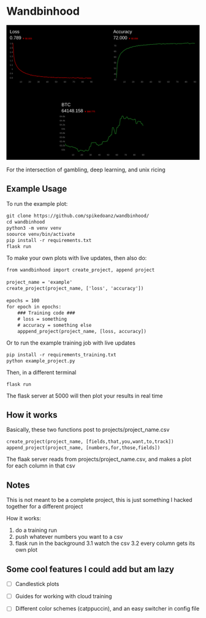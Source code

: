 # Wandbinhood #

![Example Image](./assets/example.png)

For the intersection of gambling, deep learning, and unix ricing

## Example Usage ##

To run the example plot:

```
git clone https://github.com/spikedoanz/wandbinhood/
cd wandbinhood
python3 -m venv venv
soource venv/bin/activate
pip install -r requirements.txt
flask run
```

To make your own plots with live updates, then also do:

```
from wandbinhood import create_project, append project

project_name = 'example'
create_project(project_name, ['loss', 'accuracy'])

epochs = 100
for epoch in epochs:
    ### Training code ###
    # loss = something
    # accuracy = something else
    apppend_project(project_name, [loss, accuracy])
```

Or to run the example training job with live updates

```
pip install -r requirements_training.txt
python example_project.py
```

Then, in a different terminal
```
flask run
```

The flask server at 5000 will then plot your results in real time


## How it works ##

Basically, these two functions post to projects/project_name.csv

```
create_project(project_name, [fields,that,you,want,to,track])
append_project(project_name, [numbers,for,those,fields])
```

The flaak server reads from projects/project_name.csv, and makes a plot for each column in that csv

## Notes ##

This is not meant to be a complete project, this is just something I hacked together for a different project

How it works:

1. do a training run
2. push whatever numbers you want to a csv
3. flask run in the background
    3.1 watch the csv
    3.2 every column gets its own plot

## Some cool features I could add but am lazy ##

- [ ] Candlestick plots
- [ ] Guides for working with cloud training
- [ ] Different color schemes (catppuccin), and an easy switcher in config file

